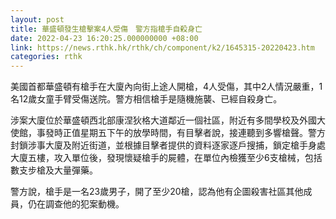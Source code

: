 ```yaml
---
layout: post
title: 華盛頓發生槍擊案4人受傷　警方指槍手自殺身亡
date: 2022-04-23 16:20:25.000000000 +08:00
link: https://news.rthk.hk/rthk/ch/component/k2/1645315-20220423.htm
categories: rthk
---
```


美國首都華盛頓有槍手在大廈內向街上途人開槍，4人受傷，其中2人情況嚴重，1名12歲女童手臂受傷送院。警方相信槍手是隨機施襲、已經自殺身亡。

涉案大廈位於華盛頓西北部康涅狄格大道鄰近一個社區，附近有多間學校及外國大使館，事發時正值星期五下午的放學時間，有目擊者說，接連聽到多響槍聲。警方封鎖涉事大廈及附近街道，並根據目擊者提供的資料逐家逐戶搜捕，鎖定槍手身處大廈五樓，攻入單位後，發現懷疑槍手的屍體，在單位內檢獲至少6支槍械，包括數支步槍及大量彈藥。

警方說，槍手是一名23歲男子，開了至少20槍，認為他有企圖殺害社區其他成員，仍在調查他的犯案動機。
